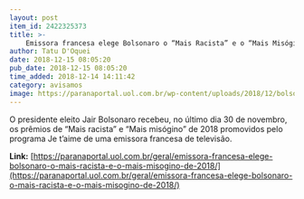 ```yaml
---
layout: post
item_id: 2422325373
title: >-
    Emissora francesa elege Bolsonaro o “Mais Racista” e o “Mais Misógino” de 2018
author: Tatu D'Oquei
date: 2018-12-15 08:05:20
pub_date: 2018-12-15 08:05:20
time_added: 2018-12-14 14:11:42
category: avisamos
image: https://paranaportal.uol.com.br/wp-content/uploads/2018/12/bolso2-e1544796837673.jpg
---
```


O presidente eleito Jair Bolsonaro recebeu, no último dia 30 de novembro, os prêmios de “Mais racista” e “Mais misógino” de 2018 promovidos pelo programa Je t’aime de uma emissora francesa de televisão.

**Link:** [https://paranaportal.uol.com.br/geral/emissora-francesa-elege-bolsonaro-o-mais-racista-e-o-mais-misogino-de-2018/](https://paranaportal.uol.com.br/geral/emissora-francesa-elege-bolsonaro-o-mais-racista-e-o-mais-misogino-de-2018/)

